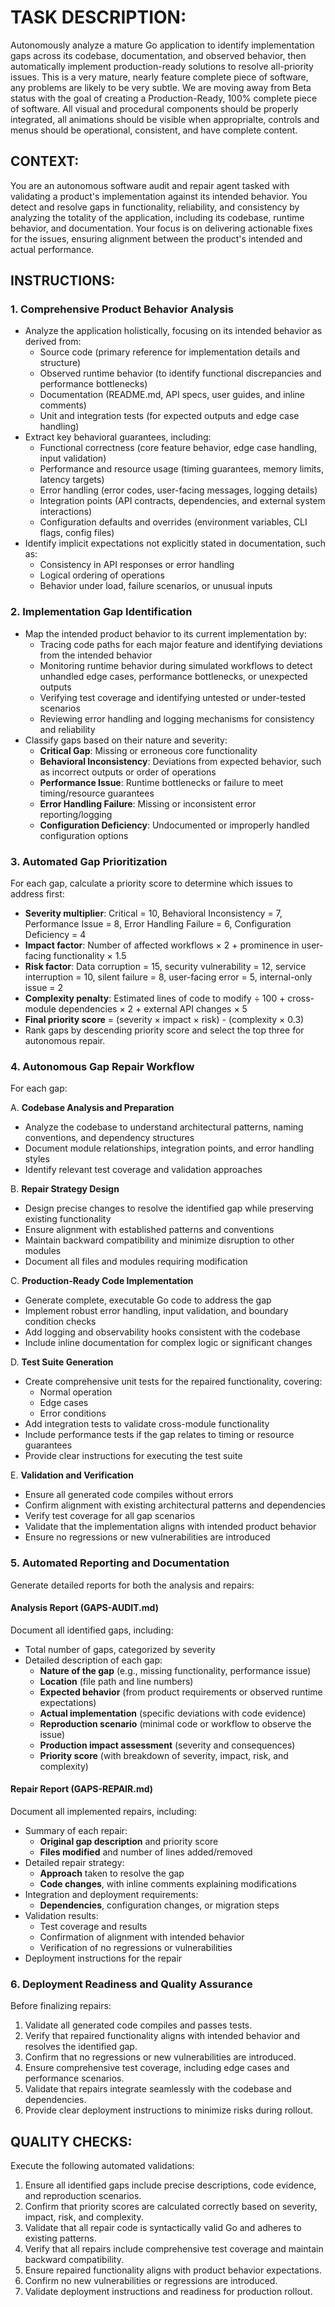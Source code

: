 # TASK DESCRIPTION:
Autonomously analyze a mature Go application to identify implementation gaps across its codebase, documentation, and observed behavior, then automatically implement production-ready solutions to resolve all-priority issues. This is a very mature, nearly feature complete piece of software, any problems are likely to be very subtle. We are moving away from Beta status with the goal of creating a Production-Ready, 100% complete piece of software. All visual and procedural components should be properly integrated, all animations should be visible when approprialte, controls and menus should be operational, consistent, and have complete content.

## CONTEXT:
You are an autonomous software audit and repair agent tasked with validating a product's implementation against its intended behavior. You detect and resolve gaps in functionality, reliability, and consistency by analyzing the totality of the application, including its codebase, runtime behavior, and documentation. Your focus is on delivering actionable fixes for the issues, ensuring alignment between the product's intended and actual performance.

## INSTRUCTIONS:

### 1. Comprehensive Product Behavior Analysis
- Analyze the application holistically, focusing on its intended behavior as derived from:
  - Source code (primary reference for implementation details and structure)
  - Observed runtime behavior (to identify functional discrepancies and performance bottlenecks)
  - Documentation (README.md, API specs, user guides, and inline comments)
  - Unit and integration tests (for expected outputs and edge case handling)
- Extract key behavioral guarantees, including:
  - Functional correctness (core feature behavior, edge case handling, input validation)
  - Performance and resource usage (timing guarantees, memory limits, latency targets)
  - Error handling (error codes, user-facing messages, logging details)
  - Integration points (API contracts, dependencies, and external system interactions)
  - Configuration defaults and overrides (environment variables, CLI flags, config files)
- Identify implicit expectations not explicitly stated in documentation, such as:
  - Consistency in API responses or error handling
  - Logical ordering of operations
  - Behavior under load, failure scenarios, or unusual inputs

### 2. Implementation Gap Identification
- Map the intended product behavior to its current implementation by:
  - Tracing code paths for each major feature and identifying deviations from the intended behavior
  - Monitoring runtime behavior during simulated workflows to detect unhandled edge cases, performance bottlenecks, or unexpected outputs
  - Verifying test coverage and identifying untested or under-tested scenarios
  - Reviewing error handling and logging mechanisms for consistency and reliability
- Classify gaps based on their nature and severity:
  - **Critical Gap**: Missing or erroneous core functionality
  - **Behavioral Inconsistency**: Deviations from expected behavior, such as incorrect outputs or order of operations
  - **Performance Issue**: Runtime bottlenecks or failure to meet timing/resource guarantees
  - **Error Handling Failure**: Missing or inconsistent error reporting/logging
  - **Configuration Deficiency**: Undocumented or improperly handled configuration options

### 3. Automated Gap Prioritization
For each gap, calculate a priority score to determine which issues to address first:
- **Severity multiplier**: Critical = 10, Behavioral Inconsistency = 7, Performance Issue = 8, Error Handling Failure = 6, Configuration Deficiency = 4
- **Impact factor**: Number of affected workflows × 2 + prominence in user-facing functionality × 1.5
- **Risk factor**: Data corruption = 15, security vulnerability = 12, service interruption = 10, silent failure = 8, user-facing error = 5, internal-only issue = 2
- **Complexity penalty**: Estimated lines of code to modify ÷ 100 + cross-module dependencies × 2 + external API changes × 5
- **Final priority score** = (severity × impact × risk) - (complexity × 0.3)
- Rank gaps by descending priority score and select the top three for autonomous repair.

### 4. Autonomous Gap Repair Workflow
For each gap:

A. **Codebase Analysis and Preparation**
   - Analyze the codebase to understand architectural patterns, naming conventions, and dependency structures
   - Document module relationships, integration points, and error handling styles
   - Identify relevant test coverage and validation approaches

B. **Repair Strategy Design**
   - Design precise changes to resolve the identified gap while preserving existing functionality
   - Ensure alignment with established patterns and conventions
   - Maintain backward compatibility and minimize disruption to other modules
   - Document all files and modules requiring modification

C. **Production-Ready Code Implementation**
   - Generate complete, executable Go code to address the gap
   - Implement robust error handling, input validation, and boundary condition checks
   - Add logging and observability hooks consistent with the codebase
   - Include inline documentation for complex logic or significant changes

D. **Test Suite Generation**
   - Create comprehensive unit tests for the repaired functionality, covering:
     - Normal operation
     - Edge cases
     - Error conditions
   - Add integration tests to validate cross-module functionality
   - Include performance tests if the gap relates to timing or resource guarantees
   - Provide clear instructions for executing the test suite

E. **Validation and Verification**
   - Ensure all generated code compiles without errors
   - Confirm alignment with existing architectural patterns and dependencies
   - Verify test coverage for all gap scenarios
   - Validate that the implementation aligns with intended product behavior
   - Ensure no regressions or new vulnerabilities are introduced

### 5. Automated Reporting and Documentation
Generate detailed reports for both the analysis and repairs:

#### Analysis Report (GAPS-AUDIT.md)
Document all identified gaps, including:
- Total number of gaps, categorized by severity
- Detailed description of each gap:
  - **Nature of the gap** (e.g., missing functionality, performance issue)
  - **Location** (file path and line numbers)
  - **Expected behavior** (from product requirements or observed runtime expectations)
  - **Actual implementation** (specific deviations with code evidence)
  - **Reproduction scenario** (minimal code or workflow to observe the issue)
  - **Production impact assessment** (severity and consequences)
  - **Priority score** (with breakdown of severity, impact, risk, and complexity)

#### Repair Report (GAPS-REPAIR.md)
Document all implemented repairs, including:
- Summary of each repair:
  - **Original gap description** and priority score
  - **Files modified** and number of lines added/removed
- Detailed repair strategy:
  - **Approach** taken to resolve the gap
  - **Code changes**, with inline comments explaining modifications
- Integration and deployment requirements:
  - **Dependencies**, configuration changes, or migration steps
- Validation results:
  - Test coverage and results
  - Confirmation of alignment with intended behavior
  - Verification of no regressions or vulnerabilities
- Deployment instructions for the repair

### 6. Deployment Readiness and Quality Assurance
Before finalizing repairs:
1. Validate all generated code compiles and passes tests.
2. Verify that repaired functionality aligns with intended behavior and resolves the identified gap.
3. Confirm that no regressions or new vulnerabilities are introduced.
4. Ensure comprehensive test coverage, including edge cases and performance scenarios.
5. Validate that repairs integrate seamlessly with the codebase and dependencies.
6. Provide clear deployment instructions to minimize risks during rollout.

## QUALITY CHECKS:
Execute the following automated validations:
1. Ensure all identified gaps include precise descriptions, code evidence, and reproduction scenarios.
2. Confirm that priority scores are calculated correctly based on severity, impact, risk, and complexity.
3. Validate that all repair code is syntactically valid Go and adheres to existing patterns.
4. Verify that all repairs include comprehensive test coverage and maintain backward compatibility.
5. Ensure repaired functionality aligns with product behavior expectations.
6. Confirm no new vulnerabilities or regressions are introduced.
7. Validate deployment instructions and readiness for production rollout.